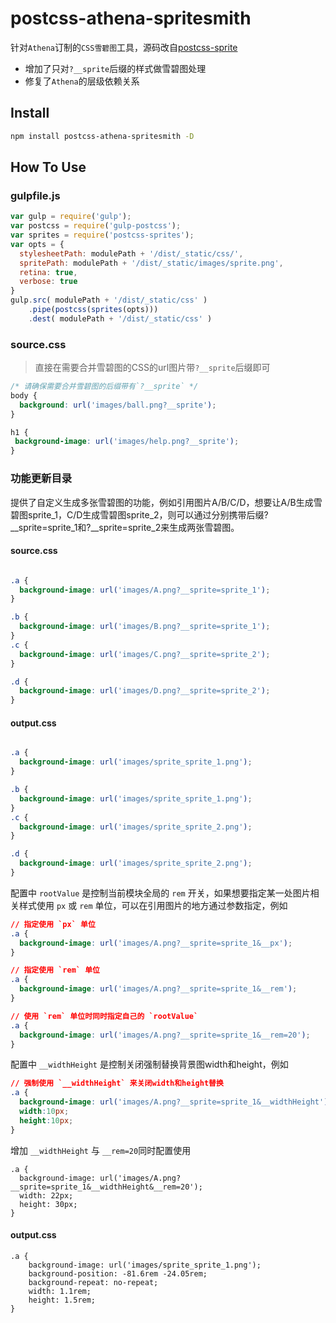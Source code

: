 # postcss-athena-spritesmith

针对`Athena`订制的`CSS雪碧图`工具，源码改自[postcss-sprite](https://github.com/2createStudio/postcss-sprites)

* 增加了只对`?__sprite`后缀的样式做雪碧图处理
* 修复了`Athena`的层级依赖关系

## Install

```bash
npm install postcss-athena-spritesmith -D
```

## How To Use

### gulpfile.js

```javascript
var gulp = require('gulp');
var postcss = require('gulp-postcss');
var sprites = require('postcss-sprites');
var opts = {
  stylesheetPath: modulePath + '/dist/_static/css/',
  spritePath: modulePath + '/dist/_static/images/sprite.png',
  retina: true,
  verbose: true
}
gulp.src( modulePath + '/dist/_static/css' )
    .pipe(postcss(sprites(opts)))
    .dest( modulePath + '/dist/_static/css' )
```

### source.css

> 直接在需要合并雪碧图的CSS的url图片带`?__sprite`后缀即可

```css
/* 请确保需要合并雪碧图的后缀带有`?__sprite` */
body {
  background: url('images/ball.png?__sprite'); 
}

h1 {
 background-image: url('images/help.png?__sprite');
}
```
### 功能更新目录
提供了自定义生成多张雪碧图的功能，例如引用图片A/B/C/D，想要让A/B生成雪碧图sprite_1，C/D生成雪碧图sprite_2，则可以通过分别携带后缀?__sprite=sprite_1和?__sprite=sprite_2来生成两张雪碧图。
#### source.css

```css

.a {
  background-image: url('images/A.png?__sprite=sprite_1');
}

.b {
  background-image: url('images/B.png?__sprite=sprite_1');
}
.c {
  background-image: url('images/C.png?__sprite=sprite_2');
}

.d {
  background-image: url('images/D.png?__sprite=sprite_2');
}
```

#### output.css

```css

.a {
  background-image: url('images/sprite_sprite_1.png');
}

.b {
  background-image: url('images/sprite_sprite_1.png');
}
.c {
  background-image: url('images/sprite_sprite_2.png');
}

.d {
  background-image: url('images/sprite_sprite_2.png');
}
```

配置中 `rootValue` 是控制当前模块全局的 `rem` 开关，如果想要指定某一处图片相关样式使用 `px` 或 `rem` 单位，可以在引用图片的地方通过参数指定，例如

```css
// 指定使用 `px` 单位
.a {
  background-image: url('images/A.png?__sprite=sprite_1&__px');
}

// 指定使用 `rem` 单位
.a {
  background-image: url('images/A.png?__sprite=sprite_1&__rem');
}

// 使用 `rem` 单位时同时指定自己的 `rootValue`
.a {
  background-image: url('images/A.png?__sprite=sprite_1&__rem=20');
}
```

配置中 `__widthHeight` 是控制关闭强制替换背景图width和height，例如

```css
// 强制使用 `__widthHeight` 来关闭width和height替换
.a {
  background-image: url('images/A.png?__sprite=sprite_1&__widthHeight');
  width:10px;
  height:10px;
}
```
增加 `__widthHeight` 与 `__rem=20`同时配置使用
```
.a {
  background-image: url('images/A.png?__sprite=sprite_1&__widthHeight&__rem=20');
  width: 22px;
  height: 30px;
}
```
#### output.css
```
.a {
    background-image: url('images/sprite_sprite_1.png');
    background-position: -81.6rem -24.05rem;
    background-repeat: no-repeat;
    width: 1.1rem;
    height: 1.5rem;
}
```
